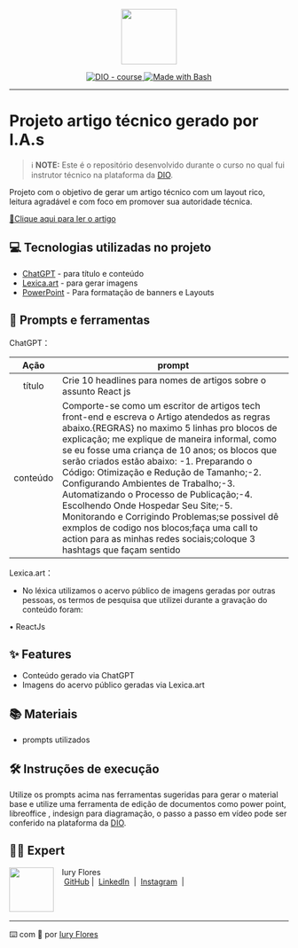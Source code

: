 <p align="center">
    <img width="100" src=".github/assets/banner.png">
</p>


<p align="center">
  <a href="https://dio.me/"><img src="https://img.shields.io/badge/DIO-Course-28DA77?logo=youtube" alt="DIO - course">
  </a>
  <a href="https://www.gnu.org/software/bash/" title="Go to Bash homepage"><img src="https://img.shields.io/badge/Prompt-Project-blue?logo=gnu-bash&amp;logoColor=white" alt="Made with Bash">
  </a>
</p>

-------

# Projeto artigo técnico gerado por I.A.s


 > ℹ️ **NOTE:** Este é o repositório desenvolvido durante o curso no qual fui instrutor técnico na plataforma da [DIO](https://dio.me).

Projeto com o objetivo de gerar um artigo técnico com um layout rico, leitura agradável e com foco em promover sua autoridade técnica.

<a href="https://web.dio.me/articles/deploy-de-aplicacoes-react-do-desenvolvimento-a-producao?back=%2Farticles&open-modal=true&page=1&order=oldest" title="View PDF now"> 📕Clique aqui para ler o artigo</a>

## 💻 Tecnologias utilizadas no projeto

- [ChatGPT](https://chat.openai.com/) - para título e conteúdo
- [Lexica.art](https://lexica.art/) - para gerar imagens
- [PowerPoint](https://www.microsoft.com/en/microsoft-365/powerpoint) - Para formatação de banners e Layouts

## 📄 Prompts e ferramentas


ChatGPT：

|   Ação   | prompt                                                                                                                                                                                                                                                                         |
| :------: | ------------------------------------------------------------------------------------------------------------------------------------------------------------------------------------------------------------------------------------------------------------------------------ |
|  título  | Crie 10 headlines para nomes de artigos sobre o assunto React js                                                                                                                                                                                                    |
| conteúdo | Comporte-se como um escritor de artigos tech front-end e escreva o Artigo atendedos as regras abaixo.{REGRAS} no maximo 5 linhas pro blocos de explicação; me explique de maneira informal, como se eu fosse uma criança de 10 anos; os blocos que serão criados estão abaixo: -1. Preparando o Código: Otimização e Redução de Tamanho;-2. Configurando Ambientes de Trabalho;-3. Automatizando o Processo de Publicação;-4. Escolhendo Onde Hospedar Seu Site;-5. Monitorando e Corrigindo Problemas;se possivel dê exmplos de codigo nos blocos;faça uma call to action para as minhas redes sociais;coloque 3 hashtags que façam sentido |


Lexica.art：

- No léxica utilizamos o acervo público de imagens geradas por outras pessoas, os termos de pesquisa que utilizei durante a gravação do conteúdo foram:

• ReactJs



## ✨ Features

- Conteúdo gerado via ChatGPT
- Imagens do acervo público geradas via Lexica.art

## 📚 Materiais

- prompts utilizados

## 🛠️ Instruções de execução

Utilize os prompts acima nas ferramentas sugeridas para gerar o material base e utilize uma ferramenta de edição de documentos como power point, libreoffice , indesign para diagramação, o passo a passo em vídeo pode ser conferido na plataforma da [DIO](https://dio.me).

## 👨‍💻 Expert

<p>
    <img 
      align=left 
      margin=10 
      width=80 
      src="https://avatars.githubusercontent.com/u/11614216?v=4&size=64"
    />
    <p>&nbsp&nbsp&nbspIury Flores<br>
    &nbsp&nbsp&nbsp
    <a href="https://github.com/iuryflores">
    GitHub</a>&nbsp;|&nbsp;
    <a href="https://www.linkedin.com/in/iury-flores/">LinkedIn</a>
&nbsp;|&nbsp;
    <a href="https://www.instagram.com/iuryflores/">
    Instagram</a>
&nbsp;|&nbsp;</p>
</p>
<br/><br/>
<p>

---

⌨️ com 💜 por [Iury Flores](https://github.com/iuryflores)